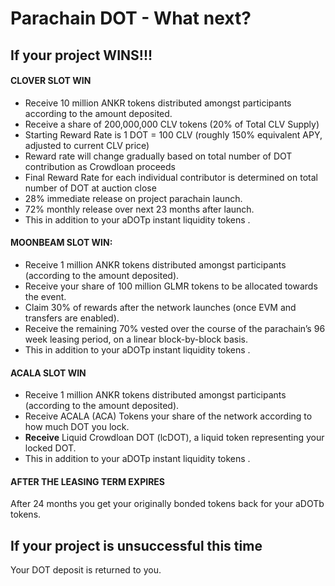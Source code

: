 # Parachain DOT - What next?

## If your project WINS!!!&#x20;

#### CLOVER SLOT WIN

* Receive 10 million ANKR tokens distributed amongst participants according to the amount deposited.
* Receive a share of 200,000,000 CLV tokens (20% of Total CLV Supply)
* Starting Reward Rate is 1 DOT = 100 CLV (roughly 150% equivalent APY, adjusted to current CLV price)
* Reward rate will change gradually based on total number of DOT contribution as Crowdloan proceeds
* Final Reward Rate for each individual contributor is determined on total number of DOT at auction close
* 28% immediate release on project parachain launch.
* 72% monthly release over next 23 months after launch.
* This in addition to your aDOTp instant liquidity tokens .

#### MOONBEAM SLOT WIN:

* Receive 1 million ANKR tokens distributed amongst participants (according to the amount deposited).
* Receive your share of 100 million GLMR tokens to be allocated towards the event.&#x20;
* Claim 30% of rewards after the network launches (once EVM and transfers are enabled).
* Receive the remaining 70% vested over the course of the parachain’s 96 week leasing period, on a linear block-by-block basis.
* This in addition to your aDOTp instant liquidity tokens .

#### ACALA SLOT WIN

* Receive 1 million ANKR tokens distributed amongst participants (according to the amount deposited).&#x20;
* Receive ACALA (ACA) Tokens your share of the network according to how much DOT you lock.
* **Receive** Liquid Crowdloan DOT (lcDOT), a liquid token representing your locked DOT.
* This in addition to your aDOTp instant liquidity tokens .

#### AFTER THE LEASING TERM EXPIRES

After 24 months you get your originally bonded tokens back for your aDOTb tokens.

## If your project is unsuccessful this time

Your DOT deposit is returned to you.&#x20;

